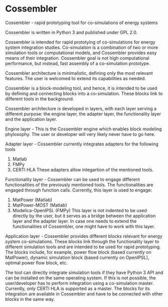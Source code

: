 # Cossembler
Cossembler - rapid prototyping tool for co-simulations of energy systems

Cossembler is written in Python 3 and published under GPL 2.0.

Cossembler is intended for rapid prototying of co-simulations for energy system integration studies. Co-simulation is a combination of two or more simulation tools or computational models, and Cossembler provides easy means of their integration. Cossembler goal is not high computational performance, but instead, fast assembly of a co-simulation prototype.

Cossembler architecture is minimalistic, defining only the most relevant features. The user is welcomed to extend its capabilities as needed.

Cossembler is a block-modeling tool, and hence, it is intended to be used by defining and connecting blocks into a co-simulation. These blocks link to different tools in the background.

Cossembler architecture is developed in layers, with each layer serving a different purpose: the engine layer, the adapter layer, the functionality layer and the application layer.

Engine layer - This is the Cossembler engine which enables block modeling phylosophy. The user or developer will very likely never have to go here.

Adapter layer - Cossembler currently integrates adapters for the following tools
1) Matlab
2) FMPy
3) CERTI HLA
These adapters allow integartion of the mentioned tools.

Functionality layer - Cossembler can be used to engage different functionalities of the previously mentioned tools. The functionalities are engaged through function calls. Currently, this layer is used to engage:
1) MatPower (Matlab)
2) MatPower-MOST (Matlab)
3) Modelica-OpenIPSL (FMPy)
This layer is not indented to be used directly by the user, but it serves as a bridge between the application layer and the adapter layer. In case one needs to extend the functionalities of Cossembler, one might have to work with this layer. 

Application layer - Cossembler provides different blocks relevant for energy system co-simulations. These blocks link through the functionality layer to different simulation tools and are intended to be used for rapid prototyping. The blocks include, for example, power flow block (based currently on MatPower), dynamic simulation block (based currently on OpenIPSL), optimal power flow block, etc.

The tool can directly integrate simulation tools if they have Python 3 API and can be installed on the same operating system. If this is not possible, the user/developer has to perform integration using a co-simulation master. Currently, only CERTI HLA is supported as a master. The blocks for its integration are available in Cossembler and have to be connected with other blocks in the same way.
